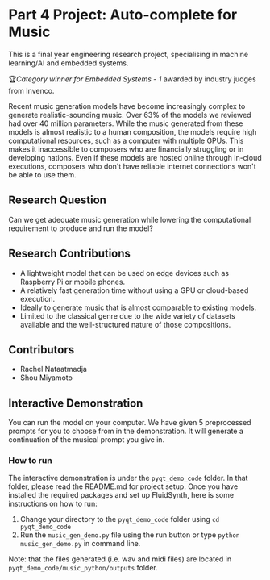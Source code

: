 # Part 4 Project: Auto-complete for Music
This is a final year engineering research project, specialising in machine learning/AI and embedded systems. 

🏆*Category winner for Embedded Systems - 1* awarded by industry judges from Invenco.

Recent music generation models have become increasingly complex to generate realistic-sounding music. Over 63% of the models we reviewed had over 40 million parameters. While the music generated from these 
models is almost realistic to a human composition, the models require high computational resources, such as a computer with multiple GPUs. This makes it inaccessible to composers who are financially struggling or 
in developing nations. Even if these models are hosted online through in-cloud executions, composers who don't have reliable internet connections won't be able to use them.

## Research Question
Can we get adequate music generation while lowering the computational requirement to produce and run the model?

## Research Contributions
- A lightweight model that can be used on edge devices such as Raspberry Pi or mobile phones.
- A relatively fast generation time without using a GPU or cloud-based execution.
- Ideally to generate music that is almost comparable to existing models.
- Limited to the classical genre due to the wide variety of datasets available and the well-structured nature of those compositions.



## Contributors
- Rachel Nataatmadja
- Shou Miyamoto

## Interactive Demonstration 
You can run the model on your computer. We have given 5 preprocessed prompts for you to choose from in the demonstration. It will generate a continuation of the musical prompt you give in.

### How to run
The interactive demonstration is under the `pyqt_demo_code` folder. In that folder, please read the README.md for project setup. Once you have installed the required packages and set up FluidSynth, here is some instructions on how to run:
1. Change your directory to the `pyqt_demo_code` folder using `cd pyqt_demo_code`
2. Run the `music_gen_demo.py` file using the run button or type `python music_gen_demo.py` in command line.

Note: that the files generated (i.e. wav and midi files) are located in `pyqt_demo_code/music_python/outputs` folder.
